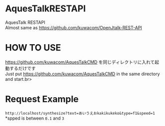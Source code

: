 # AquesTalkRESTAPI
AquesTalk RESTAPI<br>
Almost same as https://github.com/kuwacom/OpenJtalk-REST-API

# HOW TO USE
https://github.com/kuwacom/AquesTalkCMD を同じディレクトリに入れて起動するだけです<br>
Just put https://github.com/kuwacom/AquesTalkCMD in the same directory and start.br>

# Request Example
`http://localhost/synthesize?text=あいうえおkakikukeko&type=f1&speed=1`<br>
*spped is between `0.1` and `3`
